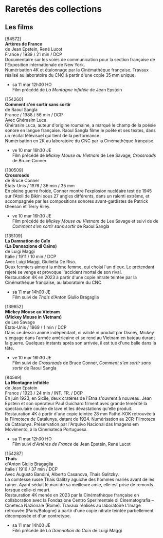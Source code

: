 # Raretés des collections

## Les films

[84572]  
**Artères de France**  
de Jean Epstein, René Lucot  
France / 1939 / 21 min / DCP  
Documentaire sur les voies de communication pour la section française de l'Exposition internationale de New York.  
Numérisation 4K et étalonnage par la Cinémathèque française. Travaux réalisé au laboratoire du CNC à partir d'une copie 35 mm unique.

- sa 11 mar 12h00 HO  
Film précédé de _La Montagne infidèle_ de Jean Epstein

[154260]  
**Comment s'en sortir sans sortir**  
de Raoul Sangla  
France / 1988 / 56 min / DCP  
Avec Ghérasim Luca.  
Ghérasim Luca, auteur d'origine roumaine, a marqué le champ de la poésie sonore en langue française. Raoul Sangla filme le poète et ses textes, dans un récital télévisuel qui tient de la performance.  
Numérisation en 2K au laboratoire du CNC par la Cinémathèque française.

- ve 10 mar 16h30 JE  
Film précédé de _Mickey Mouse au Vietnam_ de Lee Savage, _Crossroads_ de Bruce Conner

[130509]  
**Crossroads**  
de Bruce Conner  
États-Unis / 1976 / 36 min / 35 mm  
En pleine guerre froide, Conner montre l'explosion nucléaire test de 1945 sur l'Atoll de Bikini sous 27 angles différents, dans un ralenti extrême, et accompagnée par les compositions sonores avant-gardistes de Patrick Gleeson et Terry Riley.

- ve 10 mar 16h30 JE  
Film précédé de _Mickey Mouse au Vietnam_ de Lee Savage et suivi de de _Comment s'en sortir sans sortir_ de Raoul Sangla

[135109]  
**La Damnation de Caïn**  
**(La Dannazione di Caïno)**  
de Luigi Maggi  
Italie / 1911 / 10 min / DCP  
Avec Luigi Maggi, Giulietta De Riso.  
Deux fermiers aiment la même femme, qui choisi l'un d'eux. Le prétendant rejeté se venge et provoque l'accident mortel de son rival.  
Restauration 4K en 2023 à partir d'une copie nitrate teintée par la Cinémathèque française, au laboratoire du CNC.

- sa 11 mar 14h00 JE  
Film suivi de _Thaïs_ d'Anton Giulio Bragaglia

[139952]  
**Mickey Mouse au Vietnam**  
**(Mickey Mouse in Vietnam)**  
de Lee Savage  
États-Unis / 1969 / 1 min / DCP  
Dans ce dessin animé indépendant, ni validé ni produit par Disney, Mickey s'engage dans l'armée américaine et se rend au Vietnam en bateau durant la guerre. Quelques instants après son arrivée, il est tué d'une balle dans la tête.

- ve 10 mar 16h30 JE  
Film suivi de _Crossroads_ de Bruce Conner, _Comment s'en sortir sans sortir_ de Raoul Sangla

[84569]  
**La Montagne infidèle**  
de Jean Epstein  
France / 1923 / 24 min / INT. FR. / DCP  
En juin 1923, en Sicile, deux cratères de l'Etna s'ouvrent à nouveau. Jean Epstein et son opérateur Paul Guichard filment avec grande témérité la spectaculaire coulée de lave et les dévastations qu'elle produit.  
Restauration 4K à partir d'une copie teintée 28 mm Pathé-KOK retrouvée à la Filmoteca de Catalunya, datant de 1924. Numérisation au 2CR-Filmoteca de Catalunya. Préservation par l'Arquivo Nacional das Imagens em Movimento, à la Cinemateca Portuguesa.

- sa 11 mar 12h00 HO  
Film suivi d'_Artères de France_ de Jean Epstein, René Lucot

[154287]  
**Thaïs**  
d'Anton Giulio Bragaglia  
Italie / 1916 / 37 min / DCP  
Avec Augusto Bandini, Alberto Casanova, Thais Galitzky.  
La comtesse russe Thaïs Galitzy aguiche des hommes mariés avant de les ruiner. Ayant séduit le mari de sa meilleure amie, elle est prise de remords lorsque celle-ci meurt.  
Restauration 4K menée en 2023 par la Cinémathèque française en collaboration avec la Fondazione Centro Sperimentale di Cinematografia – Cineteca Nazionale (Rome). Travaux réalisés au laboratoire L'Image retrouvée (Paris/Bologne) à partir d'une copie nitrate teintée partiellement décomposée et d'un contretype.

- sa 11 mar 14h00 JE  
Film précédé de _La Damnation de Caïn_ de Luigi Maggi

